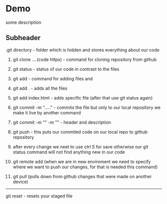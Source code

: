 # Demo
some description

## Subheader

.git directory - folder which is hidden and stores everything about our code
1. git clone ....(code https) - command for cloning repository from github
2. git status - status of our code in contrast to the files 
3. git add - command for adding files and 
4. git add . - adds all the files 
5. git add index.html - adds specific file (after that use git status again)
6. git commit -m "....." - commits the file but only to our local repository we make it live by another command 
7. git commit -m "" -m "" - header and description 
8. git push - this puts our commited code on our local repo to github repository 
9. after every change we neet to use ctrl S for save otherwise our git status command will not find anything new in our code

1. git remote add <name> <url> (when we are in new enviroment we need to specify where we want to push our changes, for that is needed this command)
2. git pull (pulls down from github changes that were made on another device)

------

git reset - resets your staged file 